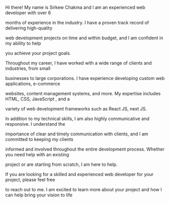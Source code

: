 Hi there! My name is Sirkew Chakma and I am an experienced web developer with over 6 
 
months of experience in the industry. I have a proven track record of delivering high-quality

 web development projects on time and within budget, and I am confident in my ability to help
 
you achieve your project goals.

Throughout my career, I have worked with a wide range of clients and industries, from small

 businesses to large corporations. I have experience developing custom web applications, e-commerce 

websites, content management systems, and more. My expertise includes HTML, CSS, JavaScript , and a 

variety of web development frameworks such as React JS, next JS.

In addition to my technical skills, I am also highly communicative and responsive. I understand the 

importance of clear and timely communication with clients, and I am committed to keeping my clients
 
informed and involved throughout the entire development process. Whether you need help with an existing

 project or are starting from scratch, I am here to help.

If you are looking for a skilled and experienced web developer for your project, please feel free

 to reach out to me. I am excited to learn more about your project and how I can help bring your vision to life
